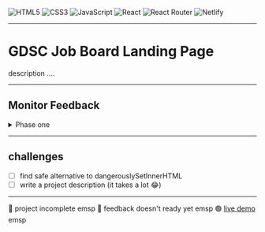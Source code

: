 ![HTML5](https://img.shields.io/badge/html5-%23E34F26.svg?style=for-the-badge&logo=html5&logoColor=white)
![CSS3](https://img.shields.io/badge/css3-%231572B6.svg?style=for-the-badge&logo=css3&logoColor=white)
![JavaScript](https://img.shields.io/badge/javascript-%23323330.svg?style=for-the-badge&logo=javascript&logoColor=%23F7DF1E)
![React](https://img.shields.io/badge/react-%2320232a.svg?style=for-the-badge&logo=react&logoColor=%2361DAFB)
![React Router](https://img.shields.io/badge/React_Router-CA4245?style=for-the-badge&logo=react-router&logoColor=white)
![Netlify](https://img.shields.io/badge/netlify-%23000000.svg?style=for-the-badge&logo=netlify&logoColor=#00C7B7)
<!-- ![Styled Components](https://img.shields.io/badge/styled--components-DB7093?style=for-the-badge&logo=styled-components&logoColor=white) -->

--------------------

# GDSC Job Board Landing Page
description ....

--------------------
## Monitor Feedback
<details>
    <summary>Phase one</summary>
    <img src="relative/responsive-design-8-_-10.svg"/>
    <img src="relative/clean-code-8-_-10.svg"/>
    <img src="relative/rate-a.svg"/>
</details>

--------------------

## challenges 
- [ ] find safe alternative to dangerouslySetInnerHTML
- [ ] write a project description (it takes a lot 😂)

--------------------

🔴  project incomplete emsp
🔴  feedback doesn't ready yet emsp
🟢  [live demo](https://gdsc-job-board.netlify.app/) emsp
